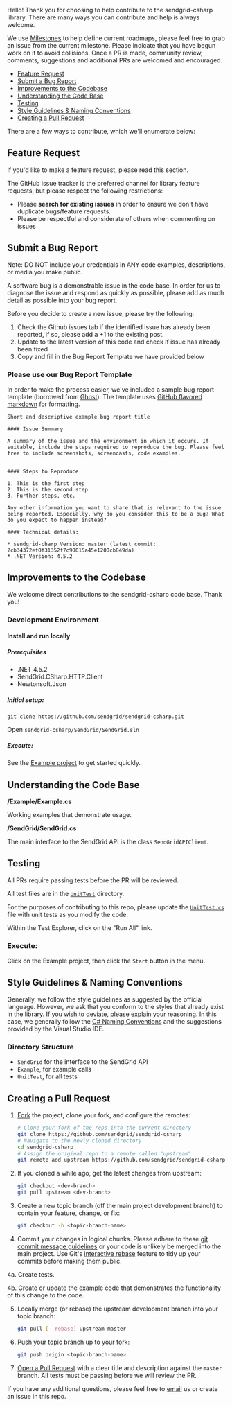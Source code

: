 Hello! Thank you for choosing to help contribute to the sendgrid-csharp library. There are many ways you can contribute and help is always welcome.

We use [Milestones](https://github.com/sendgrid/sendgrid-csharp/milestones) to help define current roadmaps, please feel free to grab an issue from the current milestone. Please indicate that you have begun work on it to avoid collisions. Once a PR is made, community review, comments, suggestions and additional PRs are welcomed and encouraged.

* [Feature Request](#feature_request)
* [Submit a Bug Report](#submit_a_bug_report)
* [Improvements to the Codebase](#improvements_to_the_codebase)
* [Understanding the Code Base](#understanding_the_codebase)
* [Testing](#testing)
* [Style Guidelines & Naming Conventions](#style_guidelines_and_naming_conventions)
* [Creating a Pull Request](#creating_a_pull_request)

There are a few ways to contribute, which we'll enumerate below:

<a name="feature_request"></a>
## Feature Request

If you'd like to make a feature request, please read this section.

The GitHub issue tracker is the preferred channel for library feature requests, but please respect the following restrictions:

- Please **search for existing issues** in order to ensure we don't have duplicate bugs/feature requests.
- Please be respectful and considerate of others when commenting on issues

<a name="submit_a_bug_report"></a>
## Submit a Bug Report

Note: DO NOT include your credentials in ANY code examples, descriptions, or media you make public.

A software bug is a demonstrable issue in the code base. In order for us to diagnose the issue and respond as quickly as possible, please add as much detail as possible into your bug report.

Before you decide to create a new issue, please try the following:

1. Check the Github issues tab if the identified issue has already been reported, if so, please add a +1 to the existing post.
2. Update to the latest version of this code and check if issue has already been fixed
3. Copy and fill in the Bug Report Template we have provided below

### Please use our Bug Report Template

In order to make the process easier, we've included a sample bug report template (borrowed from [Ghost](https://github.com/TryGhost/Ghost/)). The template uses [GitHub flavored markdown](https://help.github.com/articles/github-flavored-markdown/) for formatting.

```
Short and descriptive example bug report title

#### Issue Summary

A summary of the issue and the environment in which it occurs. If suitable, include the steps required to reproduce the bug. Please feel free to include screenshots, screencasts, code examples.


#### Steps to Reproduce

1. This is the first step
2. This is the second step
3. Further steps, etc.

Any other information you want to share that is relevant to the issue being reported. Especially, why do you consider this to be a bug? What do you expect to happen instead?

#### Technical details:

* sendgrid-charp Version: master (latest commit: 2cb34372ef0f31352f7c90015a45e1200cb849da)
* .NET Version: 4.5.2
```

<a name="improvements_to_the_codebase"></a>
## Improvements to the Codebase

We welcome direct contributions to the sendgrid-csharp code base. Thank you!

### Development Environment ###

#### Install and run locally ####

##### Prerequisites #####

* .NET 4.5.2
* SendGrid.CSharp.HTTP.Client
* Newtonsoft.Json

##### Initial setup: #####

```
git clone https://github.com/sendgrid/sendgrid-csharp.git
```

Open `sendgrid-csharp/SendGrid/SendGrid.sln`

##### Execute: #####

See the [Example project]() to get started quickly.

<a name="understanding_the_codebase"></a>
## Understanding the Code Base

**/Example/Example.cs**

Working examples that demonstrate usage.

**/SendGrid/SendGrid.cs**

The main interface to the SendGrid API is the class `SendGridAPIClient`.

<a name="testing"></a>
## Testing

All PRs require passing tests before the PR will be reviewed.

All test files are in the [`UnitTest`](https://github.com/sendgrid/sendgrid-csharp/tree/master/UnitTest) directory.

For the purposes of contributing to this repo, please update the [`UnitTest.cs`](https://github.com/sendgrid/sendgrid-sharp/blob/master/UnitTest/UnitTest.cs) file with unit tests as you modify the code.

Within the Test Explorer, click on the "Run All" link.

### Execute: ###

Click on the Example project, then click the `Start` button in the menu.

<a name="style_guidelines_and_naming_conventions"></a>
## Style Guidelines & Naming Conventions

Generally, we follow the style guidelines as suggested by the official language. However, we ask that you conform to the styles that already exist in the library. If you wish to deviate, please explain your reasoning. In this case, we generally follow the [C# Naming Conventions](https://msdn.microsoft.com/library/ms229045(v=vs.100).aspx) and the suggestions provided by the Visual Studio IDE.

### Directory Structure

* `SendGrid` for the interface to the SendGrid API
* `Example`, for example calls
* `UnitTest`, for all tests

## Creating a Pull Request<a name="creating_a_pull_request"></a>

1. [Fork](https://help.github.com/fork-a-repo/) the project, clone your fork,
   and configure the remotes:

   ```bash
   # Clone your fork of the repo into the current directory
   git clone https://github.com/sendgrid/sendgrid-csharp
   # Navigate to the newly cloned directory
   cd sendgrid-csharp
   # Assign the original repo to a remote called "upstream"
   git remote add upstream https://github.com/sendgrid/sendgrid-csharp
   ```

2. If you cloned a while ago, get the latest changes from upstream:

   ```bash
   git checkout <dev-branch>
   git pull upstream <dev-branch>
   ```

3. Create a new topic branch (off the main project development branch) to
   contain your feature, change, or fix:

   ```bash
   git checkout -b <topic-branch-name>
   ```

4. Commit your changes in logical chunks. Please adhere to these [git commit
   message guidelines](http://tbaggery.com/2008/04/19/a-note-about-git-commit-messages.html)
   or your code is unlikely be merged into the main project. Use Git's
   [interactive rebase](https://help.github.com/articles/interactive-rebase)
   feature to tidy up your commits before making them public.

4a. Create tests.

4b. Create or update the example code that demonstrates the functionality of this change to the code.

5. Locally merge (or rebase) the upstream development branch into your topic branch:

   ```bash
   git pull [--rebase] upstream master
   ```

6. Push your topic branch up to your fork:

   ```bash
   git push origin <topic-branch-name>
   ```

7. [Open a Pull Request](https://help.github.com/articles/using-pull-requests/)
    with a clear title and description against the `master` branch. All tests must be passing before we will review the PR.

If you have any additional questions, please feel free to [email](mailto:dx@sendgrid.com) us or create an issue in this repo.